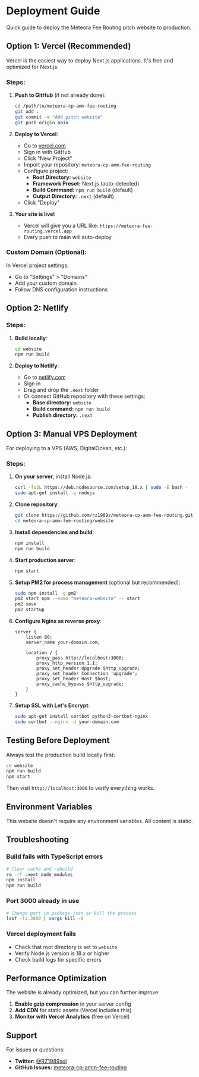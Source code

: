 # Deployment Guide

Quick guide to deploy the Meteora Fee Routing pitch website to production.

## Option 1: Vercel (Recommended)

Vercel is the easiest way to deploy Next.js applications. It's free and optimized for Next.js.

### Steps:

1. **Push to GitHub** (if not already done):
   ```bash
   cd /path/to/meteora-cp-amm-fee-routing
   git add .
   git commit -m "Add pitch website"
   git push origin main
   ```

2. **Deploy to Vercel**:
   - Go to [vercel.com](https://vercel.com)
   - Sign in with GitHub
   - Click "New Project"
   - Import your repository: `meteora-cp-amm-fee-routing`
   - Configure project:
     - **Root Directory:** `website`
     - **Framework Preset:** Next.js (auto-detected)
     - **Build Command:** `npm run build` (default)
     - **Output Directory:** `.next` (default)
   - Click "Deploy"

3. **Your site is live!**
   - Vercel will give you a URL like: `https://meteora-fee-routing.vercel.app`
   - Every push to main will auto-deploy

### Custom Domain (Optional):

In Vercel project settings:
- Go to "Settings" > "Domains"
- Add your custom domain
- Follow DNS configuration instructions

## Option 2: Netlify

### Steps:

1. **Build locally**:
   ```bash
   cd website
   npm run build
   ```

2. **Deploy to Netlify**:
   - Go to [netlify.com](https://netlify.com)
   - Sign in
   - Drag and drop the `.next` folder
   - Or connect GitHub repository with these settings:
     - **Base directory:** `website`
     - **Build command:** `npm run build`
     - **Publish directory:** `.next`

## Option 3: Manual VPS Deployment

For deploying to a VPS (AWS, DigitalOcean, etc.):

### Steps:

1. **On your server**, install Node.js:
   ```bash
   curl -fsSL https://deb.nodesource.com/setup_18.x | sudo -E bash -
   sudo apt-get install -y nodejs
   ```

2. **Clone repository**:
   ```bash
   git clone https://github.com/rz1989s/meteora-cp-amm-fee-routing.git
   cd meteora-cp-amm-fee-routing/website
   ```

3. **Install dependencies and build**:
   ```bash
   npm install
   npm run build
   ```

4. **Start production server**:
   ```bash
   npm start
   ```

5. **Setup PM2 for process management** (optional but recommended):
   ```bash
   sudo npm install -g pm2
   pm2 start npm --name "meteora-website" -- start
   pm2 save
   pm2 startup
   ```

6. **Configure Nginx as reverse proxy**:
   ```nginx
   server {
       listen 80;
       server_name your-domain.com;

       location / {
           proxy_pass http://localhost:3000;
           proxy_http_version 1.1;
           proxy_set_header Upgrade $http_upgrade;
           proxy_set_header Connection 'upgrade';
           proxy_set_header Host $host;
           proxy_cache_bypass $http_upgrade;
       }
   }
   ```

7. **Setup SSL with Let's Encrypt**:
   ```bash
   sudo apt-get install certbot python3-certbot-nginx
   sudo certbot --nginx -d your-domain.com
   ```

## Testing Before Deployment

Always test the production build locally first:

```bash
cd website
npm run build
npm start
```

Then visit `http://localhost:3000` to verify everything works.

## Environment Variables

This website doesn't require any environment variables. All content is static.

## Troubleshooting

### Build fails with TypeScript errors
```bash
# Clear cache and rebuild
rm -rf .next node_modules
npm install
npm run build
```

### Port 3000 already in use
```bash
# Change port in package.json or kill the process
lsof -ti:3000 | xargs kill -9
```

### Vercel deployment fails
- Check that root directory is set to `website`
- Verify Node.js version is 18.x or higher
- Check build logs for specific errors

## Performance Optimization

The website is already optimized, but you can further improve:

1. **Enable gzip compression** in your server config
2. **Add CDN** for static assets (Vercel includes this)
3. **Monitor with Vercel Analytics** (free on Vercel)

## Support

For issues or questions:
- **Twitter:** [@RZ1989sol](https://x.com/RZ1989sol)
- **GitHub Issues:** [meteora-cp-amm-fee-routing](https://github.com/rz1989s/meteora-cp-amm-fee-routing/issues)
